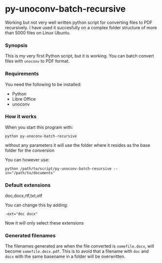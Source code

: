 # py-unoconv-batch-recursive

Working but not very well written python script for converting files to PDF recursively. I have used it succesfully on
a complex folder structure of more than 5000 files on Linux Ubuntu.

### Synopsis ###
This is my very first Python script, but it is working. You can batch convert files with `unoconv` to PDF format.

### Requirements ###
You need the following to be installed:
- Python
- Libre Office
- unoconv

### How it works ###

When you start this program with:

    python py-unoconv-batch-recursive

without any parameters it will use the folder where it resides as the base folder for the conversion

You can however use:

    python /path/to/script/py-unoconv-batch-resursive --in="/path/to/documents"
    
### Default extensions ###
doc,docx,rtf,txt,otf

You can change this by adding:

    -ext="doc docx"
    
Now it will only select these extensions

### Generated filenames ###
The filenames generated are when the file converted is `somefile.docx`, will become `somefile.docx.pdf`.
This is to avoid that a filename with `doc` and `docx` with the same basename in a folder will be overwritten.

      
